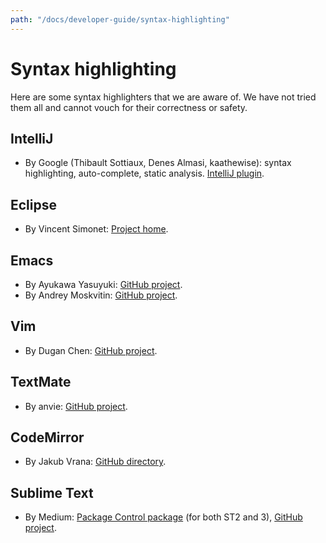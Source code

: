 ```yaml
---
path: "/docs/developer-guide/syntax-highlighting"
---
```


# Syntax highlighting

Here are some syntax highlighters that we are aware of. We have not tried them
all and cannot vouch for their correctness or safety.

## IntelliJ

- By Google (Thibault Sottiaux, Denes Almasi, kaathewise): syntax
  highlighting, auto-complete, static analysis. [IntelliJ plugin][intellij].

## Eclipse

- By Vincent Simonet: [Project home][eclipse-project].

## Emacs

- By Ayukawa Yasuyuki: [GitHub project][emacs-1-project].
- By Andrey Moskvitin: [GitHub project][emacs-2-project].

## Vim

- By Dugan Chen: [GitHub project][vim-project].

## TextMate

- By anvie: [GitHub project][textmate-project].

## CodeMirror

- By Jakub Vrana: [GitHub directory][codemirror-project].

## Sublime Text

- By Medium: [Package Control package][package-control] (for both ST2 and 3),
  [GitHub project][sublime-project].

[intellij]: https://plugins.jetbrains.com/plugin/9841-bamboo-soy
[eclipse-project]: http://www.normalesup.org/~simonet/soft/ow/eclipse-closure-templates.en.html
[emacs-1-project]: https://github.com/toomoresuch/soy-mode
[emacs-2-project]: https://github.com/archimag/cl-closure-template
[vim-project]: https://github.com/duganchen/vim-soy
[textmate-project]: https://github.com/anvie/SoyTemplate
[codemirror-project]: https://github.com/codemirror/CodeMirror
[package-control]: https://packagecontrol.io/packages/Soy
[sublime-project]: https://github.com/Medium/soy-sublime

